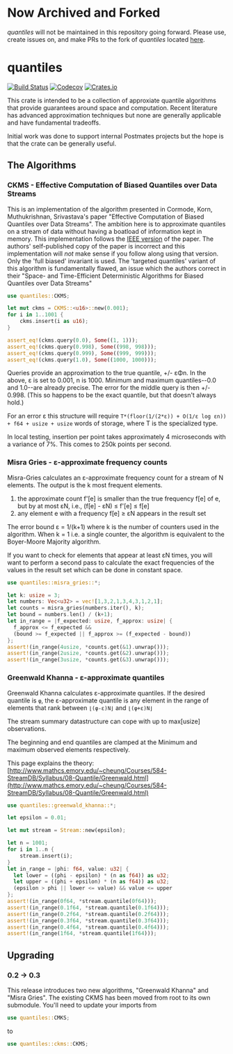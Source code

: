 # Now Archived and Forked
_quantiles_ will not be maintained in this repository going forward. Please use, create issues on, and make PRs to the fork of _quantiles_ located [here](https://github.com/blt/quantiles).

# quantiles

[![Build Status](https://travis-ci.org/postmates/quantiles.svg?branch=master)](https://travis-ci.org/postmates/quantiles) [![Codecov](https://img.shields.io/codecov/c/github/postmates/quantiles.svg)](https://codecov.io/gh/postmates/quantiles) [![Crates.io](https://img.shields.io/crates/v/quantiles.svg)](https://crates.io/crates/quantiles)

This crate is intended to be a collection of approxiate quantile algorithms that
provide guarantees around space and computation. Recent literature has advanced
approximation techniques but none are generally applicable and have fundamental
tradeoffs.

Initial work was done to support internal Postmates projects but the hope is
that the crate can be generally useful.

## The Algorithms

### CKMS - Effective Computation of Biased Quantiles over Data Streams

This is an implementation of the algorithm presented in Cormode, Korn,
Muthukrishnan, Srivastava's paper "Effective Computation of Biased Quantiles
over Data Streams". The ambition here is to approximate quantiles on a stream of
data without having a boatload of information kept in memory. This
implementation follows the
[IEEE version](http://ieeexplore.ieee.org/xpl/login.jsp?tp=&arnumber=1410103&url=http%3A%2F%2Fieeexplore.ieee.org%2Fxpls%2Fabs_all.jsp%3Farnumber%3D1410103)
of the paper. The authors' self-published copy of the paper is incorrect and
this implementation will _not_ make sense if you follow along using that
version. Only the 'full biased' invariant is used. The 'targeted quantiles'
variant of this algorithm is fundamentally flawed, an issue which the authors
correct in their "Space- and Time-Efficient Deterministic Algorithms for Biased
Quantiles over Data Streams"

```rust
use quantiles::CKMS;

let mut ckms = CKMS::<u16>::new(0.001);
for i in 1..1001 {
    ckms.insert(i as u16);
}

assert_eq!(ckms.query(0.0), Some((1, 1)));
assert_eq!(ckms.query(0.998), Some((998, 998)));
assert_eq!(ckms.query(0.999), Some((999, 999)));
assert_eq!(ckms.query(1.0), Some((1000, 1000)));
```

Queries provide an approximation to the true quantile, +/- εΦn. In the above, ε
is set to 0.001, n is 1000. Minimum and maximum quantiles--0.0 and 1.0--are
already precise. The error for the middle query is then +/- 0.998. (This so
happens to be the exact quantile, but that doesn't always hold.)

For an error ε this structure will require `T*(floor(1/(2*ε)) + O(1/ε log εn)) +
f64 + usize + usize` words of storage, where T is the specialized type.

In local testing, insertion per point takes approximately 4 microseconds with a
variance of 7%. This comes to 250k points per second.

### Misra Gries - ε-approximate frequency counts

Misra-Gries calculates an ε-approximate frequency count for a stream of N elements.
The output is the k most frequent elements.

1. the approximate count f'[e] is smaller than the true frequency f[e] of e,
   but by at most εN, i.e., (f[e] - εN) ≤ f'[e] ≤ f[e]
2. any element e with a frequency f[e] ≥ εN appears in the result set

The error bound ε = 1/(k+1) where k is the number of counters used in the algorithm.
When k = 1 i.e. a single counter, the algorithm is equivalent to the
Boyer-Moore Majority algorithm.

If you want to check for elements that appear at least εN times, you will want
to perform a second pass to calculate the exact frequencies of the values in the
result set which can be done in constant space.

```rust
use quantiles::misra_gries::*;

let k: usize = 3;
let numbers: Vec<u32> = vec![1,3,2,1,3,4,3,1,2,1];
let counts = misra_gries(numbers.iter(), k);
let bound = numbers.len() / (k+1);
let in_range = |f_expected: usize, f_approx: usize| {
  f_approx <= f_expected &&
  (bound >= f_expected || f_approx >= (f_expected - bound))
};
assert!(in_range(4usize, *counts.get(&1).unwrap()));
assert!(in_range(2usize, *counts.get(&2).unwrap()));
assert!(in_range(3usize, *counts.get(&3).unwrap()));
```

### Greenwald Khanna - ε-approximate quantiles

Greenwald Khanna calculates ε-approximate quantiles.
If the desired quantile is `φ`, the ε-approximate
quantile is any element in the range of elements that rank
between `⌊(φ-ε)N⌋` and `⌊(φ+ε)N⌋`

The stream summary datastructure can cope with up to max[usize]
observations.

The beginning and end quantiles are clamped at the Minimum
and maximum observed elements respectively.

This page explains the theory:
[http://www.mathcs.emory.edu/~cheung/Courses/584-StreamDB/Syllabus/08-Quantile/Greenwald.html](http://www.mathcs.emory.edu/~cheung/Courses/584-StreamDB/Syllabus/08-Quantile/Greenwald.html)

```rust
use quantiles::greenwald_khanna::*;

let epsilon = 0.01;

let mut stream = Stream::new(epsilon);

let n = 1001;
for i in 1..n {
    stream.insert(i);
}
let in_range = |phi: f64, value: u32| {
  let lower = ((phi - epsilon) * (n as f64)) as u32;
  let upper = ((phi + epsilon) * (n as f64)) as u32;
  (epsilon > phi || lower <= value) && value <= upper
};
assert!(in_range(0f64, *stream.quantile(0f64)));
assert!(in_range(0.1f64, *stream.quantile(0.1f64)));
assert!(in_range(0.2f64, *stream.quantile(0.2f64)));
assert!(in_range(0.3f64, *stream.quantile(0.3f64)));
assert!(in_range(0.4f64, *stream.quantile(0.4f64)));
assert!(in_range(1f64, *stream.quantile(1f64)));
```

## Upgrading

### 0.2 -> 0.3

This release introduces two new algorithms, "Greenwald Khanna" and "Misra
Gries". The existing CKMS has been moved from root to its own submodule. You'll
need to update your imports from

```rust
use quantiles::CMKS;
```

to

```rust
use quantiles::ckms::CKMS;
```
